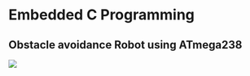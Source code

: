 # Embedded C Programming

## Obstacle avoidance Robot using ATmega238

![](https://miro.medium.com/max/583/1*TMIAsl5FOo3DRYsqqe404w.png)
